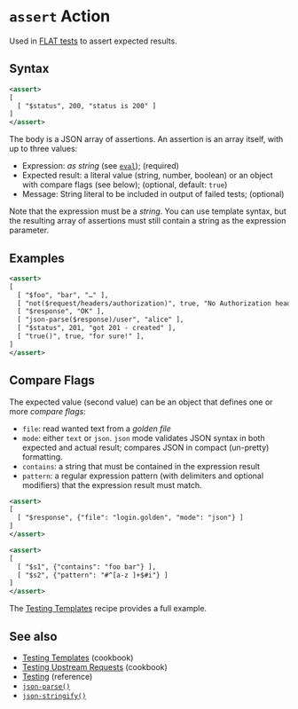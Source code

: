 # `assert` Action

Used in [FLAT tests](/reference/testing/README.md) to assert expected results.

## Syntax

```xml
<assert>
[
  [ "$status", 200, "status is 200" ]
]
</assert>
```

The body is a JSON array of assertions. An assertion is an array itself, with up to three values:

* Expression: _as string_ (see [`eval`](/reference/actions/eval.md)); (required)
* Expected result: a literal value (string, number, boolean) or an object with compare flags (see below); (optional, default: `true`)
* Message: String literal to be included in output of failed tests; (optional)

Note that the expression must be a *string*. You can use template syntax, but the resulting array of assertions must still contain a string as the expression parameter.

## Examples

```xml
<assert>
[
  [ "$foo", "bar", "…" ],
  [ "not($request/headers/authorization)", true, "No Authorization header is set" ],
  [ "$response", "OK" ],
  [ "json-parse($response)/user", "alice" ],
  [ "$status", 201, "got 201 - created" ],
  [ "true()", true, "for sure!" ],
]
</assert>
```

## Compare Flags

The expected value (second value) can be an object that defines one or more _compare flags_:

* `file`: read wanted text from a _golden file_
* `mode`: either `text` or `json`. `json` mode  validates JSON syntax in both expected and actual result; compares JSON in compact (un-pretty) formatting.
* `contains`: a string that must be contained in the expression result
* `pattern`: a regular expression pattern (with delimiters and optional modifiers) that the expression result must match.

```xml
<assert>
[
  [ "$response", {"file": "login.golden", "mode": "json"} ]
]
</assert>

<assert>
[
  [ "$s1", {"contains": "foo bar"} ],
  [ "$s2", {"pattern": "#^[a-z ]+$#i"} ]
]
</assert>
```

The [Testing Templates](/cookbook/test-templates.md) recipe provides a full example.

## See also

* [Testing Templates](/cookbook/test-templates.md) (cookbook)
* [Testing Upstream Requests](/cookbook/test-backend.md) (cookbook)
* [Testing](/reference/testing/README.md) (reference)
* [`json-parse()`](/reference/functions/json-parse.md)
* [`json-stringify()`](/reference/functions/json-stringify.md)
